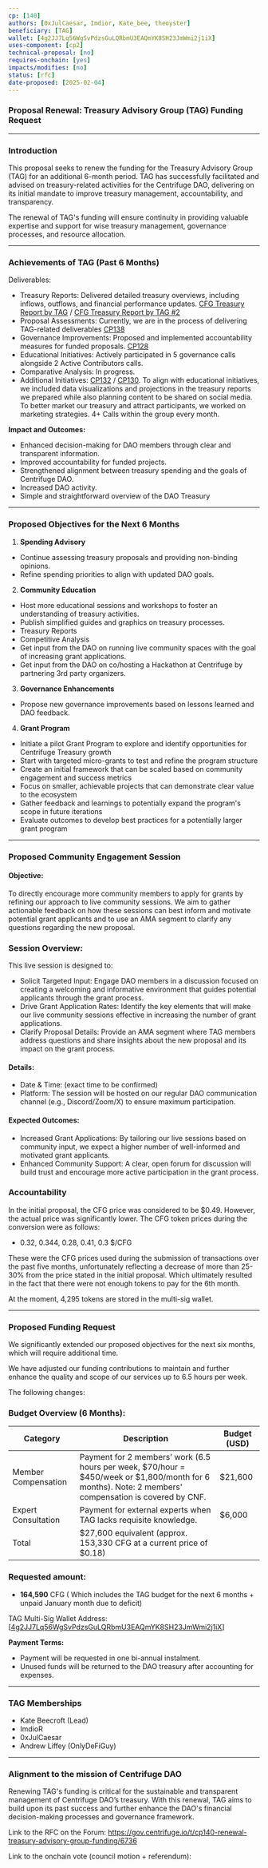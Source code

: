 ```yaml
---
cp: [140]
authors: [0xJulCaesar, Imdior, Kate_bee, theoyster]
beneficiary: [TAG]
wallet: [4g2JJ7Lq56WgSvPdzsGuLQRbmU3EAQmYK8SH23JmWmi2j1iX]
uses-component: [cp2]
technical-proposal: [no]
requires-onchain: [yes]
impacts/modifies: [no]
status: [rfc]
date-proposed: [2025-02-04]
---
```


### Proposal Renewal: Treasury Advisory Group (TAG) Funding Request

---

### Introduction

This proposal seeks to renew the funding for the Treasury Advisory Group (TAG) for an additional 6-month period. TAG has successfully facilitated and advised on treasury-related activities for the Centrifuge DAO, delivering on its initial mandate to improve treasury management, accountability, and transparency.

The renewal of TAG's funding will ensure continuity in providing valuable expertise and support for wise treasury management, governance processes, and resource allocation.

---

### Achievements of TAG (Past 6 Months)

Deliverables:

* Treasury Reports: Delivered detailed treasury overviews, including inflows, outflows, and financial performance updates. [CFG Treasury Report by TAG](https://docs.google.com/document/d/18QRoF1DbaHL5u4Qhhv2CKgiyHXEYYdMUOYRe0oY3u0s/edit?tab=t.0#heading=h.oaelvoq41tmc) / [CFG Treasury Report by TAG #2](https://docs.google.com/document/d/1FyktUZ41HBSRmM-TEi8G-XwvRfvCvHYH01dEcrn9Lfs/edit?usp=sharing)
* Proposal Assessments: Currently, we are in the process of delivering TAG-related deliverables [CP138 ](https://gov.centrifuge.io/t/cp138-centrifuge-education-growth-parallel-track-by-dodao/6707?u=0xjulcaesar)
* Governance Improvements: Proposed and implemented accountability measures for funded proposals. [CP128](https://gov.centrifuge.io/t/cp128-amendments-to-cp2-component/6549)
* Educational Initiatives: Actively participated in 5 governance calls alongside 2 Active Contributors calls.
* Comparative Analysis: In progress.
* Additional Initiatives: [ CP132](https://gov.centrifuge.io/t/cp132-strategic-token-swaps-initiative-for-centrifuge-dao/6597) / [CP130](https://gov.centrifuge.io/t/cp130-goals-and-themes-for-resource-allocation-for-the-centrifuge-treasury/6564). To align with educational initiatives, we included data visualizations and projections in the treasury reports we prepared while also planning content to be shared on social media. To better market our treasury and attract participants, we worked on marketing strategies. 4+ Calls within the group every month.

**Impact and Outcomes:**

* Enhanced decision-making for DAO members through clear and transparent information.
* Improved accountability for funded projects.
* Strengthened alignment between treasury spending and the goals of Centrifuge DAO.
* Increased DAO activity.
* Simple and straightforward overview of the DAO Treasury

---

### Proposed Objectives for the Next 6 Months

1. **Spending Advisory**

  * Continue assessing treasury proposals and providing non-binding opinions.
  * Refine spending priorities to align with updated DAO goals.

2. **Community Education**

  * Host more educational sessions and workshops to foster an understanding of treasury activities.
  * Publish simplified guides and graphics on treasury processes.
  * Treasury Reports
  * Competitive Analysis
  * Get input from the DAO on running live community spaces with the goal of increasing grant applications.
  * Get input from the DAO on co/hosting a Hackathon at Centrifuge by partnering 3rd party organizers.

3. **Governance Enhancements**

  * Propose new governance improvements based on lessons learned and DAO feedback.

4. **Grant Program**

  * Initiate a pilot Grant Program to explore and identify opportunities for Centrifuge Treasury growth
  * Start with targeted micro-grants to test and refine the program structure
  * Create an initial framework that can be scaled based on community engagement and success metrics
  * Focus on smaller, achievable projects that can demonstrate clear value to the ecosystem
  * Gather feedback and learnings to potentially expand the program's scope in future iterations
  * Evaluate outcomes to develop best practices for a potentially larger grant program

---

### Proposed Community Engagement Session

#### Objective:

To directly encourage more community members to apply for grants by refining our approach to live community sessions. We aim to gather actionable feedback on how these sessions can best inform and motivate potential grant applicants and to use an AMA segment to clarify any questions regarding the new proposal.

### Session Overview:

This live session is designed to:

* Solicit Targeted Input: Engage DAO members in a discussion focused on creating a welcoming and informative environment that guides potential applicants through the grant process.
* Drive Grant Application Rates: Identify the key elements that will make our live community sessions effective in increasing the number of grant applications.
* Clarify Proposal Details: Provide an AMA segment where TAG members address questions and share insights about the new proposal and its impact on the grant process.

#### Details:

* Date & Time: (exact time to be confirmed)
* Platform: The session will be hosted on our regular DAO communication channel (e.g., Discord/Zoom/X) to ensure maximum participation.

#### Expected Outcomes:

* Increased Grant Applications: By tailoring our live sessions based on community input, we expect a higher number of well-informed and motivated grant applicants.
* Enhanced Community Support: A clear, open forum for discussion will build trust and encourage more active participation in the grant process.

### Accountability

In the initial proposal, the CFG price was considered to be $0.49. However, the actual price was significantly lower. The CFG token prices during the conversion were as follows:

- 0.32, 0.344, 0.28, 0.41, 0.3 $/CFG

These were the CFG prices used during the submission of transactions over the past five months, unfortunately reflecting a decrease of more than 25-30% from the price stated in the initial proposal.
Which ultimately resulted in the fact that there were not enough tokens to pay for the 6th month.

At the moment, 4,295 tokens are stored in the multi-sig wallet.

---

### Proposed Funding Request

We significantly extended our proposed objectives for the next six months, which will require additional time.

We have adjusted our funding contributions to maintain and further enhance the quality and scope of our services up to 6.5 hours per week.

The following changes:

### Budget Overview (6 Months):

|Category|Description|Budget (USD)|
| --- | --- | --- | 
|Member Compensation|Payment for 2 members’ work (6.5 hours per week, $70/hour = $450/week or $1,800/month for 6 months). Note: 2 members' compensation is covered by CNF.|$21,600|
|Expert Consultation|Payment for external experts when TAG lacks requisite knowledge.|$6,000|
|Total| $27,600 equivalent (approx. 153,330 CFG at a current price of $0.18)

### Requested amount: 

- **164,590** CFG ( Which includes the TAG budget for the next 6 months + unpaid January month due to deficit) 

TAG Multi-Sig Wallet Address: [[4g2JJ7Lq56WgSvPdzsGuLQRbmU3EAQmYK8SH23JmWmi2j1iX](https://centrifuge.subscan.io/account/4g2JJ7Lq56WgSvPdzsGuLQRbmU3EAQmYK8SH23JmWmi2j1iX)]

**Payment Terms:**

* Payment will be requested in one bi-annual instalment.
* Unused funds will be returned to the DAO treasury after accounting for expenses.

---

### TAG Memberships

* Kate Beecroft (Lead)
* ImdioR
* 0xJulCaesar
* Andrew Liffey (OnlyDeFiGuy)

---

### Alignment to the mission of Centrifuge DAO

Renewing TAG's funding is critical for the sustainable and transparent management of Centrifuge DAO’s treasury. With this renewal, TAG aims to build upon its past success and further enhance the DAO's financial decision-making processes and governance framework.


Link to the RFC on the Forum: https://gov.centrifuge.io/t/cp140-renewal-treasury-advisory-group-funding/6736

Link to the onchain vote (council motion + referendum):

